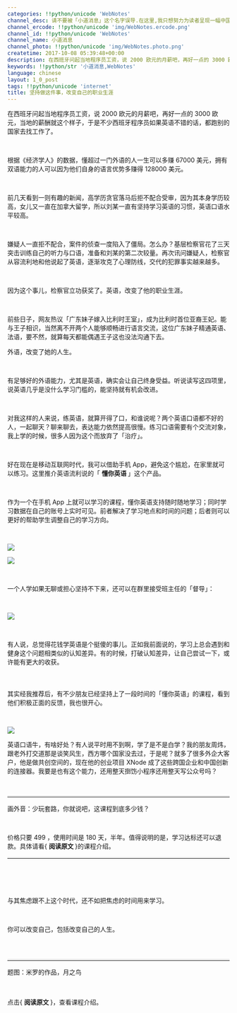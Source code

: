 ```yaml
---
categories: !!python/unicode 'WebNotes'
channel_desc: 请不要被「小道消息」这个名字误导.在这里,我只想努力为读者呈现一幅中国互联网的清明上河图.
channel_ercode: !!python/unicode 'img/WebNotes.ercode.png'
channel_id: !!python/unicode 'WebNotes'
channel_name: 小道消息
channel_photo: !!python/unicode 'img/WebNotes.photo.png'
createtime: 2017-10-08 05:39:48+00:00
description: 在西班牙问起当地程序员工资，说 2000 欧元的月薪吧，再好一点的 3000 欧元。但是，有的程序员还是可以赚到更多，为什么？
keywords: !!python/str '小道消息,WebNotes'
language: chinese
layout: 1_0_post
tags: !!python/unicode 'internet'
title: 坚持做这件事，改变自己的职业生涯
---
```

<div class="rich_media_content" id="js_content">
<p>
         在西班牙问起当地程序员工资，说 2000 欧元的月薪吧，再好一点的 3000 欧元，当地的薪酬就这个样子，于是不少西班牙程序员如果英语不错的话，都跑别的国家去找工作了。
        </p>
<p>
<br/>
</p>
<p>
         根据《经济学人》的数据，懂超过一门外语的人一生可以多赚 67000 美元，拥有双语能力的人可以因为他们自身的语言优势多赚得 128000 美元。
        </p>
<p>
<br/>
</p>
<p>
         前几天看到一则有趣的新闻，高学历贪官落马后拒不配合受审，因为其本身学历较高，女儿又一直在加拿大留学，所以刘某一直有坚持学习英语的习惯，英语口语水平较高。
        </p>
<p>
<br/>
</p>
<p>
         嫌疑人一直拒不配合，案件的侦查一度陷入了僵局。怎么办？基层检察官花了三天突击训练自己的听力与口语，准备和刘某的第二次较量。再次讯问嫌疑人，检察官从容流利地和他说起了英语，逐渐攻克了心理防线，交代的犯罪事实越来越多。
        </p>
<p>
<br/>
</p>
<p>
         因为这个事儿，检察官立功获奖了。英语，改变了他的职业生涯。
        </p>
<p>
<br/>
</p>
<p>
         前些日子，网友热议「广东妹子嫁入比利时王室」，成为比利时首位亚裔王妃。能与王子相识，当然离不开两个人能够顺畅进行语言交流，这位广东妹子精通英语、法语，要不然，就算每天都能偶遇王子这也没法沟通下去。
        </p>
<p>
</p>
<p>
         外语，改变了她的人生。
        </p>
<p>
<br/>
</p>
<p style="white-space: normal;">
         有足够好的外语能力，尤其是英语，确实会让自己终身受益。听说读写这四项里，说英语几乎是没什么学习门槛的，能坚持就有机会改进。
        </p>
<p style="white-space: normal;">
<br/>
</p>
<p style="white-space: normal;">
         对我这样的人来说，练英语，就算开得了口，和谁说呢？两个英语口语都不好的人，一起聊天？聊来聊去，表达能力依然提高很慢。练习口语需要有个交流对象，我上学的时候，很多人因为这个而放弃了「治疗」。
        </p>
<p style="white-space: normal;">
<br/>
</p>
<p style="white-space: normal;">
         好在现在是移动互联网时代，我可以借助手机 App，避免这个尴尬，在家里就可以练习。这里推介英语流利说的「
         <strong>
          懂你英语
         </strong>
         」这个产品。
        </p>
<p style="white-space: normal;">
<br style="max-width: 100%;box-sizing: border-box !important;word-wrap: break-word !important;"/>
</p>
<p style="white-space: normal;">
         作为一个在手机 App 上就可以学习的课程，懂你英语支持随时随地学习；同时学习数据在自己的账号上实时可见。前者解决了学习地点和时间的问题；后者则可以更好的帮助学生调整自己的学习方向。
        </p>
<p style="white-space: normal;">
<br/>
</p>
<p style="white-space: normal;">
<img class="" data-ratio="0.33066666666666666" data-s="300,640" data-src="" data-type="png" data-w="750" src="{{ '/img/ow5rEn8QGlFjfKfsXYCmjr12AkarSDNLL0Zf0A6lw7oU8bt4sCTKQWDJ06icyfukkGVic7qYNQlrIMeWiaoPa4COg.png' | prepend: site.img | replace: '//','/' }}"/>
</p>
<p style="white-space: normal;">
<img class="" data-ratio="0.328" data-s="300,640" data-src="" data-type="png" data-w="750" src="{{ '/img/ow5rEn8QGlFjfKfsXYCmjr12AkarSDNLdkVMzkebNL8jQZS2NBEevFiaQZmX1fZGLXiafNxJejPib6VrqrD3oDOSA.png' | prepend: site.img | replace: '//','/' }}"/>
</p>
<p style="white-space: normal;">
<br style="max-width: 100%;box-sizing: border-box !important;word-wrap: break-word !important;"/>
</p>
<p style="white-space: normal;">
         一个人学如果无聊或担心坚持不下来，还可以在群里接受班主任的「督导」：
        </p>
<p>
<br/>
</p>
<p>
<img class="" data-ratio="0.8013888888888889" data-src="" data-type="gif" data-w="2160" src="{{ '/img/ow5rEn8QGlH6xsCOCR7icCQ9IAgGibkBDJtSe0OtQEXfXBaISEjS5Uy2UEPDf2dx3iajnjGad2yicYy1XhQnhiclR3A.gif' | prepend: site.img | replace: '//','/' }}"/>
</p>
<p>
<br/>
</p>
<p>
         有人说，总觉得花钱学英语是个挺傻的事儿。正如我前面说的，学习上总会遇到和健身这个问题相类似的认知差异。有的时候，打破认知差异，让自己尝试一下，或许能有更大的收获。
         <br/>
</p>
<p style="font-size: 16px;white-space: normal;max-width: 100%;min-height: 1em;color: rgb(62, 62, 62);box-sizing: border-box !important;word-wrap: break-word !important;">
<br/>
</p>
<p style="white-space: normal;">
         其实经我推荐后，有不少朋友已经坚持上了一段时间的「懂你英语」的课程，看到他们积极正面的反馈，我也很开心。
        </p>
<p style="white-space: normal;">
<br/>
</p>
<p>
<img class="" data-ratio="1.0932069510268563" data-s="300,640" data-src="" data-type="jpeg" data-w="633" src="{{ '/img/ow5rEn8QGlH6xsCOCR7icCQ9IAgGibkBDJicdYPHAamWKtLk69xsqNwKcE6iaOticLoSOdqJSGWzVlnu5SgWBCwfZzA.jpeg' | prepend: site.img | replace: '//','/' }}" style=""/>
</p>
<p style="white-space: normal;">
         英语口语牛，有啥好处？有人说平时用不到啊，学了是不是白学？我的朋友周炜，跟老外打交道那是谈笑风生，西方哪个国家没去过，于是呢？就多了很多外企大客户，他是做共创空间的，现在他的创业项目 XNode 成了这些跨国企业和中国创新的连接器。我要是也有这个能力，还用整天捯饬小程序还用整天写公众号吗？
         <br/>
</p>
<p style="white-space: normal;">
<br/>
</p>
<hr style="margin-top: 1em;margin-bottom: 1em;white-space: normal;font-family: Lato, Helvetica, Arial, freesans, clean, sans-serif;border-right-width: 0px;border-bottom-width: 0px;border-left-width: 0px;border-top-style: solid;border-top-color: rgb(234, 234, 234);height: 1px;color: rgb(51, 51, 51);font-size: 15px;"/>
<p style="white-space: normal;">
         画外音：少玩套路，你就说吧，这课程到底多少钱？
        </p>
<p style="white-space: normal;">
<br/>
</p>
<p style="white-space: normal;">
         价格只要 499 ，使用时间是 180 天，半年。值得说明的是，学习达标还可以退款。具体请看{
         <strong>
          阅读原文
         </strong>
         }的课程介绍。
        </p>
<hr style="margin-top: 1em;margin-bottom: 1em;white-space: normal;font-family: Lato, Helvetica, Arial, freesans, clean, sans-serif;border-right-width: 0px;border-bottom-width: 0px;border-left-width: 0px;border-top-style: solid;border-top-color: rgb(234, 234, 234);height: 1px;color: rgb(51, 51, 51);font-size: 15px;"/>
<p style="white-space: normal;">
<br/>
</p>
<p style="font-size: 16px;white-space: normal;max-width: 100%;min-height: 1em;color: rgb(62, 62, 62);box-sizing: border-box !important;word-wrap: break-word !important;">
<br/>
</p>
<p style="white-space: normal;">
         与其焦虑跟不上这个时代，还不如把焦虑的时间用来学习。
        </p>
<p style="white-space: normal;">
<br/>
</p>
<p style="white-space: normal;">
         你可以改变自己，包括改变自己的人生。
        </p>
<p style="margin-top: -0.1em;margin-bottom: 1.5em;white-space: normal;font-family: Lato, Helvetica, Arial, freesans, clean, sans-serif;border-width: 0px;border-style: initial;border-color: initial;font-size: 15px;outline: 0px;line-height: 1.5em;color: rgb(51, 51, 51);">
<br/>
</p>
<hr style="margin-top: 1em;margin-bottom: 1em;white-space: normal;font-family: Lato, Helvetica, Arial, freesans, clean, sans-serif;border-right-width: 0px;border-bottom-width: 0px;border-left-width: 0px;border-top-style: solid;border-top-color: rgb(234, 234, 234);height: 1px;color: rgb(51, 51, 51);font-size: 15px;"/>
<p style="white-space: normal;">
         题图：米罗的作品，月之鸟
        </p>
<p style="white-space: normal;">
<span style="color: rgb(62, 62, 62);font-size: 16px;">
<br/>
</span>
</p>
<p style="white-space: normal;">
         点击{
         <strong>
          阅读原文
         </strong>
         }，查看课程介绍。
        </p>
<p>
<br/>
</p>
</div>